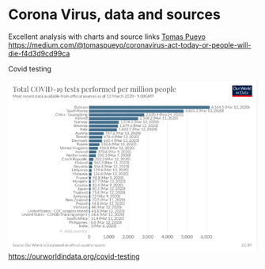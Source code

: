 # Corona Virus, data and sources

Excellent analysis with charts and source links
[Tomas Pueyo](tomaspueyo.md)
https://medium.com/@tomaspueyo/coronavirus-act-today-or-people-will-die-f4d3d9cd99ca

Covid testing

![Covid testing](covid_tests_15032020.png)
https://ourworldindata.org/covid-testing
